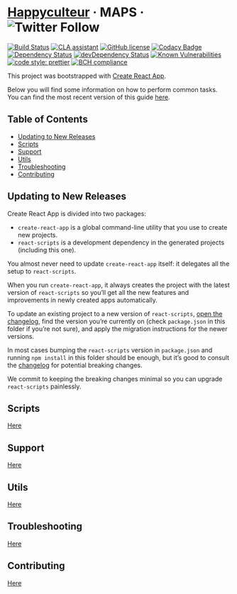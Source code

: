 # [Happyculteur](https://www.happyculteur.co/) &middot; MAPS &middot; ![Twitter Follow](https://img.shields.io/twitter/follow/happyculteur_.svg?style=social&label=Follow)
[![Build Status](https://travis-ci.com/happyculteur/maps.svg?branch=master)](https://travis-ci.org/happyculteur/maps)
[![CLA assistant](https://cla-assistant.io/readme/badge/happyculteur/maps)](https://cla-assistant.io/happyculteur/maps)
[![GitHub license](https://img.shields.io/badge/license-AGPL%20v3-blue.svg)](https://github.com/happyculteur/maps/blob/master/LICENSE.md)
[![Codacy Badge](https://api.codacy.com/project/badge/Grade/5abf1e5b493140b79797ccc307fe9b3c)](https://www.codacy.com/app/happyculteur/maps?utm_source=github.com&amp;utm_medium=referral&amp;utm_content=happyculteur/maps&amp;utm_campaign=Badge_Grade)
<a href="https://david-dm.org/happyculteur/maps"><img src="https://david-dm.org/happyculteur/maps.svg" alt="Dependency Status"></a>
<a href="https://david-dm.org/happyculteur/maps/?type=dev"><img src="https://david-dm.org/happyculteur/maps/dev-status.svg" alt="devDependency Status"></a>
[![Known Vulnerabilities](https://snyk.io/test/github/happyculteur/maps/badge.svg)](https://snyk.io/test/github/happyculteur/maps)
[![code style: prettier](https://img.shields.io/badge/code_style-prettier-ff69b4.svg)](https://github.com/prettier/prettier)
[![BCH compliance](https://bettercodehub.com/edge/badge/happyculteur/maps?branch=master)](https://bettercodehub.com/)

This project was bootstrapped with [Create React App](https://github.com/facebookincubator/create-react-app).

Below you will find some information on how to perform common tasks.<br>
You can find the most recent version of this guide [here](https://github.com/facebookincubator/create-react-app/blob/master/packages/react-scripts/template/README.md).

## Table of Contents

- [Updating to New Releases](#updating-to-new-releases)
- [Scripts](#scripts)
- [Support](#support)
- [Utils](#utils)
- [Troubleshooting](#troubleshooting)
- [Contributing](#contributing)

## Updating to New Releases

Create React App is divided into two packages:

* `create-react-app` is a global command-line utility that you use to create new projects.
* `react-scripts` is a development dependency in the generated projects (including this one).

You almost never need to update `create-react-app` itself: it delegates all the setup to `react-scripts`.

When you run `create-react-app`, it always creates the project with the latest version of `react-scripts` so you’ll get all the new features and improvements in newly created apps automatically.

To update an existing project to a new version of `react-scripts`, [open the changelog](https://github.com/facebookincubator/create-react-app/blob/master/CHANGELOG.md), find the version you’re currently on (check `package.json` in this folder if you’re not sure), and apply the migration instructions for the newer versions.

In most cases bumping the `react-scripts` version in `package.json` and running `npm install` in this folder should be enough, but it’s good to consult the [changelog](https://github.com/facebookincubator/create-react-app/blob/master/CHANGELOG.md) for potential breaking changes.

We commit to keeping the breaking changes minimal so you can upgrade `react-scripts` painlessly.

## Scripts

[Here](https://github.com/happyculteur/maps/blob/master/docs/SCRIPT.md)

## Support

[Here](https://github.com/happyculteur/maps/blob/master/docs/SUPPORT.md)

## Utils

[Here](https://github.com/happyculteur/maps/blob/master/docs/UTILS.md)

## Troubleshooting

[Here](https://github.com/happyculteur/maps/blob/master/docs/TROUBLESHOOT.md)

## Contributing

[Here](https://github.com/happyculteur/maps/blob/master/docs/CONTRIBUTING.md)
